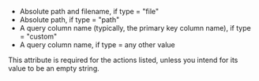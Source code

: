 - Absolute path and filename, if type = "file"
- Absolute path, if type = "path"
- A query column name (typically, the primary key column
name), if type = "custom"
- A query column name, if type = any other value

This attribute is required for the actions listed, unless
you intend for its value to be an empty string.